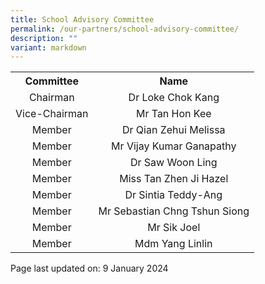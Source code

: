 ```yaml
---
title: School Advisory Committee
permalink: /our-partners/school-advisory-committee/
description: ""
variant: markdown
---
```

<table style="margin-left: auto; margin-right: auto;">
<tbody>
<tr>
<th style="text-align: center;">Committee</th>
<th style="text-align: center;">Name</th>
</tr>
<tr>
<td style="text-align: center;">Chairman</td>
<td style="text-align: center;">Dr Loke Chok Kang</td>
</tr>
<tr>
<td style="text-align: center;">Vice-Chairman</td>
<td style="text-align: center;">Mr Tan Hon Kee</td>
</tr>
<tr>
<td style="text-align: center;">Member</td>
<td style="text-align: center;">Dr Qian Zehui Melissa</td>
</tr>
<tr>
<td style="text-align: center;">Member</td>
<td style="text-align: center;">Mr Vijay Kumar Ganapathy</td>
</tr>
<tr>
<td style="text-align: center;">Member</td>
<td style="text-align: center;">Dr Saw Woon Ling</td>
</tr>
<tr>
<td style="text-align: center;">Member</td>
<td style="text-align: center;">Miss Tan Zhen Ji Hazel</td>
</tr>
<tr>
<td style="text-align: center;">Member</td>
<td style="text-align: center;">Dr Sintia Teddy-Ang</td>
</tr>
<tr>
<td style="text-align: center;">Member</td>
<td style="text-align: center;">Mr Sebastian Chng Tshun Siong</td>
</tr>
<tr>
<td style="text-align: center;">Member</td>
<td style="text-align: center;">Mr Sik Joel</td>
</tr>
	<tr>
<td style="text-align: center;">Member</td>
<td style="text-align: center;">Mdm Yang Linlin</td>
</tr>
</tbody>
</table>
<p>Page last updated on: 9 January 2024</p>